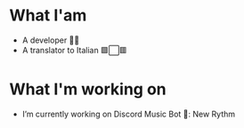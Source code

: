 # What I'am 
- A developer 🐱‍💻
- A translator to Italian 🟩⬜🟥

# What I'm working on
-  I’m currently working on Discord Music Bot 🤖: New Rythm  

